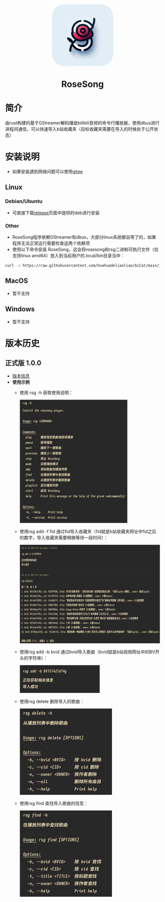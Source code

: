 <p align="center">
    <img src="img/RoseSong.png" width="200" height="200">
</p>
<h1 align="center">RoseSong</h1>

# 简介
由rust构建的基于GStreamer解码播放bilibili音频的命令行播放器，使用dbus进行进程间通信，可以快速导入b站收藏夹（目标收藏夹需要在导入的时候处于公开状态）

# 安装说明
  - 如果安装遇到网络问题可以使用[gitee](https://gitee.com/huahuadeliaoliao/RoseSong)

## Linux

### Debian/Ubuntu
  - 可直接下载[release](https://github.com/huahuadeliaoliao/RoseSong/releases)页面中提供的deb进行安装

### Other
  - RoseSong程序依赖GStreamer和dbus，大部分linux系统都自带了的，如果程序无法正常运行需要检查这两个依赖项
  - 使用以下命令安装 RoseSong，这会将rosesong和rsg二进制可执行文件（仅支持linux amd64）放入到当前用户的.local/bin目录当中：
```bash
curl -s https://raw.githubusercontent.com/huahuadeliaoliao/biCat/main/installation_script/install_rosesong.sh | bash
```
## MacOS
  - 暂不支持

## Windows
  - 暂不支持


# 版本历史
## 正式版 1.0.0
- [版本信息](https://github.com/huahuadeliaoliao/RoseSong/releases/tag/v1.0.0)
- **使用示例**
  - 使用 rsg -h 获取使用说明：

    <img src="img/v1.0.0rsg-h.png" width="350" height="400" alt="v1.0.0rsg-h">
  - 使用rsg add -f fid 通过fid导入收藏夹（fid就是b站收藏夹网址中fid之后的数字，导入收藏夹需要稍微等待一段时间）：

    <img src="img/v1.0.0rsg-add-playlist.png" width="600" height="320" alt="v1.0.0rsg-add-playlist">
  - 使用rsg add -b bvid 通过bvid导入歌曲（bvid就是b站视频网址中的BV开头的字符串）：
  
    <img src="img/v1.0.0rsg-add-b.png" width="260" height="90" alt="v1.0.0rsg-add-bvid">
  - 使用rsg delete 删除导入的歌曲：
  
    <img src="img/v1.0.0rsg-delete.png" width="300" height="280" alt="v1.0.0rsg-delete">
  - 使用rsg find 查找导入歌曲的信息：
  
    <img src="img/v1.0.0rsg-find.png" width="300" height="280" alt="v1.0.0rsg-find">
